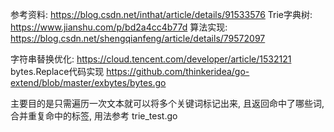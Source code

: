 参考资料: https://blog.csdn.net/inthat/article/details/91533576
Trie字典树: https://www.jianshu.com/p/bd2a4cc4b77d
算法实现: https://blog.csdn.net/shengqianfeng/article/details/79572097

字符串替换优化: https://cloud.tencent.com/developer/article/1532121
bytes.Replace代码实现 https://github.com/thinkeridea/go-extend/blob/master/exbytes/bytes.go


主要目的是只需遍历一次文本就可以将多个关键词标记出来, 且返回命中了哪些词, 合并重复命中的标签, 用法参考 trie_test.go